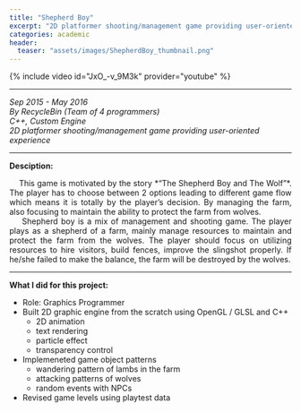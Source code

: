```yaml
---
title: "Shepherd Boy"
excerpt: "2D platformer shooting/management game providing user-oriented experience"
categories: academic
header:
  teaser: "assets/images/ShepherdBoy_thumbnail.png"
---
```


{% include video id="JxO_-v_9M3k" provider="youtube" %}

---
*Sep 2015 - May 2016*  
*By RecycleBin (Team of 4 programmers)*  
*C++, Custom Engine*  
*2D platformer shooting/management game providing user-oriented experience*  

---
**Desciption:**  
<div style="text-align: justify" markdown="1">
&nbsp;&nbsp;&nbsp;&nbsp;This game is motivated by the story *“The Shepherd Boy and The Wolf”*. The player has to choose between 2 options leading to different game flow which means it is totally by the player’s decision. By managing the farm, also focusing to maintain the ability to protect the farm from wolves.
</div>

<div style="text-align: justify" markdown="1">
&nbsp;&nbsp;&nbsp;&nbsp;Shepherd boy is a mix of management and shooting game. The player plays as a shepherd of a farm, mainly manage resources to maintain and protect the farm from the wolves. The player should focus on utilizing resources to hire visitors, build fences, improve the slingshot properly. If he/she failed to make the balance, the farm will be destroyed by the wolves.
</div>

---
**What I did for this project:**
  * Role: Graphics Programmer  
  * Built 2D graphic engine from the scratch using OpenGL / GLSL and C++
    - 2D animation
    - text rendering
    - particle effect
    - transparency control
  * Implemeneted game object patterns
    - wandering pattern of lambs in the farm
    - attacking patterns of wolves
    - random events with NPCs
  * Revised game levels using playtest data

